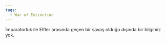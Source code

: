 ```yaml
---
tags:
  - War of Extinction
---  
```

  
İmparatorluk ile Elfler arasında geçen bir savaş olduğu dışında bir bilgimiz yok.